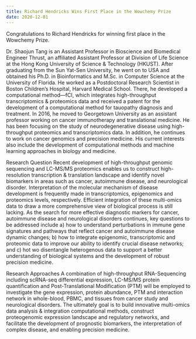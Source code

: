 ```yaml
---
title: Richard Hendricks Wins First Place in the Wowchemy Prize
date: 2020-12-01
---
```


Congratulations to Richard Hendricks for winning first place in the Wowchemy Prize.

<!--more-->

Dr. Shaojun Tang is an Assistant Professor in Bioscience and Biomedical Engineer Thrust, an affiliated Assistant Professor at Division of Life Science at the Hong Kong University of Science & Technology (HKUST). After graduating from the Sun Yat-Sen University, he went on to USA and obtained his Ph.D. in Bioinformatics and M.Sc. in Computer Science at the University of Florida. He worked as a Postdoctoral Research Scientist in Boston Children’s Hospital, Harvard Medical School. There, he developed a computational method—fCI, which integrates high-throughput transcriptomics & proteomics data and received a patent for the development of a computational method for tauopathy diagnosis and treatment. In 2016, he moved to Georgetown University as an assistant professor working on cancer immunotherapy and translational medicine. He has been focusing on the study of neurodegenerative disease using high-throughput proteomics and transcriptomics data. In addition, he continues to work on cancer genomics and precision medicine. His current interests also include the development of computational methods and machine learning approaches in biology and medicine.

Research Question
Recent development of high-throughput genomic sequencing and LC-MS/MS proteomics enables us to construct high-resolution transcription & translation landscape and identify novel biomarkers in areas such as cancer, autoimmune disease, and neurological disorder. Interpretation of the molecular mechanism of disease development is frequently made in transcriptomics, epigenomics and proteomics levels, respectively. Efficient integration of these multi-omics data to draw a more comprehensive view of biological process is still lacking. As the search for more effective diagnostic markers for cancer, autoimmune disease and neurological disorders continues, key questions to be addressed include a) how to understand perturbations in immune gene signatures and pathways that reflect cancer and autoimmune disease dynamic changes; b) how to integrate epigenomic, transcriptomic and proteomic data to improve our ability to identify crucial disease networks; and c) hot wo disentangle heterogenous data to support a better understanding of biological systems and the development of robust precision medicine.

Research Approaches
A combination of high-throughput RNA-Sequencing including scRNA-seq differential expression, LC-MS/MS protein quantification and Post-Translational Modification (PTM) will be employed to investigate the gene expression, protein abundance, PTM and interaction network in whole-blood, PBMC, and tissues from cancer study and neurological disorders. The ultimately goal is to build innovative multi-omics data analysis & integration computational methods, construct proteogenomic expression landscape and regulatory networks, and facilitate the development of prognostic biomarkers, the interpretation of complex disease, and enabling precision medicine.
